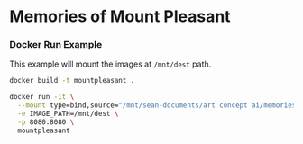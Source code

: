 # Memories of Mount Pleasant


### Docker Run Example

This example will mount the images at `/mnt/dest` path.

```bash
docker build -t mountpleasant .
```


```bash
docker run -it \
  --mount type=bind,source="/mnt/sean-documents/art concept ai/memories_of_mount_pleasant",target="/mnt/dest",readonly \
  -e IMAGE_PATH=/mnt/dest \
  -p 8080:8080 \
  mountpleasant
```